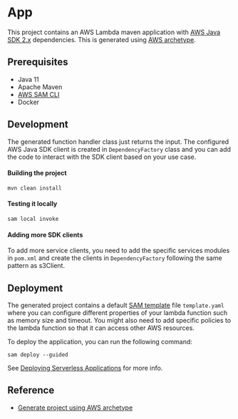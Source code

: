 # App

This project contains an AWS Lambda maven application with [AWS Java SDK 2.x](https://github.com/aws/aws-sdk-java-v2) dependencies.
This is generated using [AWS archetype](https://aws.amazon.com/blogs/developer/bootstrapping-a-java-lambda-application-with-minimal-aws-java-sdk-startup-time-using-maven/).

## Prerequisites

- Java 11
- Apache Maven
- [AWS SAM CLI](https://docs.aws.amazon.com/serverless-application-model/latest/developerguide/serverless-sam-cli-install.html)
- Docker

## Development

The generated function handler class just returns the input. The configured AWS Java SDK client is created
in `DependencyFactory` class and you can add the code to interact with the SDK client based on your use case.

#### Building the project

```
mvn clean install
```

#### Testing it locally

```
sam local invoke
```

#### Adding more SDK clients

To add more service clients, you need to add the specific services modules in `pom.xml` and create the clients
in `DependencyFactory` following the same pattern as s3Client.

## Deployment

The generated project contains a
default [SAM template](https://docs.aws.amazon.com/serverless-application-model/latest/developerguide/sam-resource-function.html)
file `template.yaml` where you can configure different properties of your lambda function such as memory size and
timeout. You might also need to add specific policies to the lambda function so that it can access other AWS resources.

To deploy the application, you can run the following command:

```
sam deploy --guided
```

See [Deploying Serverless Applications](https://docs.aws.amazon.com/serverless-application-model/latest/developerguide/serverless-deploying.html)
for more info.

## Reference

* [Generate project using AWS archetype](https://aws.amazon.com/blogs/developer/bootstrapping-a-java-lambda-application-with-minimal-aws-java-sdk-startup-time-using-maven/)

